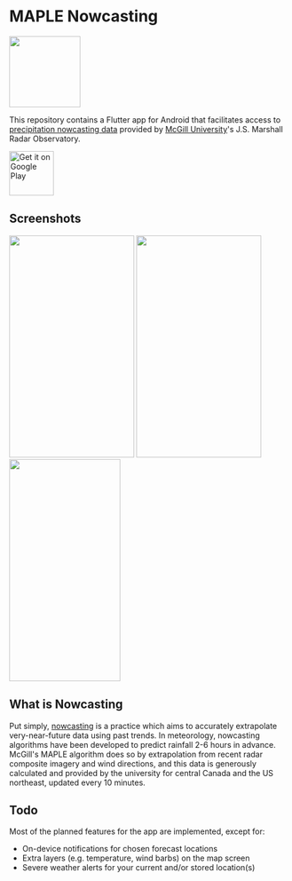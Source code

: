 # MAPLE Nowcasting
<img src="https://github.com/the-salami/nowcasting/raw/master/assets/launcher/icon_android.png" width="128" height="128" />

This repository contains a Flutter app for Android that facilitates access to [precipitation nowcasting data](https://radar.mcgill.ca/imagery/nowcasting.html) provided by [McGill University](https://mcgill.ca/)'s J.S. Marshall Radar Observatory.

<a href="https://play.google.com/store/apps/details?id=com.github.the_salami.nowcasting">
    <img src="https://play.google.com/intl/en_us/badges/images/generic/en_badge_web_generic.png" 
    alt="Get it on Google Play" height="80" />
</a>

## Screenshots
<img src="https://github.com/the-salami/nowcasting/raw/master/screenshots/forecast.png" width="225" height="400" /> <img src="https://github.com/the-salami/nowcasting/raw/master/screenshots/lightmap.png" width="225" height="400" /> <img src="https://github.com/the-salami/nowcasting/raw/master/screenshots/darkmap.png" width="200" height="400" />


## What is Nowcasting

Put simply, [nowcasting](https://en.wikipedia.org/wiki/Nowcasting_(meteorology)) is a practice which aims to accurately extrapolate very-near-future data using past trends. In meteorology, nowcasting algorithms have been developed to predict rainfall 2-6 hours in advance. McGill's MAPLE algorithm does so by extrapolation from recent radar composite imagery and wind directions, and this data is generously calculated and provided by the university for central Canada and the US northeast, updated every 10 minutes.

## Todo

Most of the planned features for the app are implemented, except for:

- On-device notifications for chosen forecast locations
- Extra layers (e.g. temperature, wind barbs) on the map screen
- Severe weather alerts for your current and/or stored location(s)
